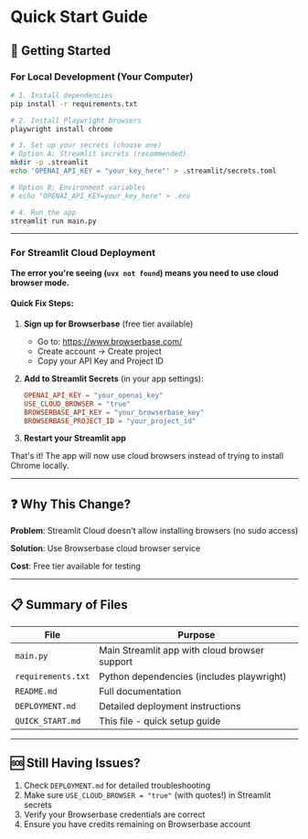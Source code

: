# Quick Start Guide

## 🚀 Getting Started

### For Local Development (Your Computer)

```bash
# 1. Install dependencies
pip install -r requirements.txt

# 2. Install Playwright browsers
playwright install chrome

# 3. Set up your secrets (choose one)
# Option A: Streamlit secrets (recommended)
mkdir -p .streamlit
echo 'OPENAI_API_KEY = "your_key_here"' > .streamlit/secrets.toml

# Option B: Environment variables
# echo "OPENAI_API_KEY=your_key_here" > .env

# 4. Run the app
streamlit run main.py
```

---

### For Streamlit Cloud Deployment

**The error you're seeing (`uvx not found`) means you need to use cloud browser mode.**

#### Quick Fix Steps:

1. **Sign up for Browserbase** (free tier available)

   - Go to: https://www.browserbase.com/
   - Create account → Create project
   - Copy your API Key and Project ID

2. **Add to Streamlit Secrets** (in your app settings):

   ```toml
   OPENAI_API_KEY = "your_openai_key"
   USE_CLOUD_BROWSER = "true"
   BROWSERBASE_API_KEY = "your_browserbase_key"
   BROWSERBASE_PROJECT_ID = "your_project_id"
   ```

3. **Restart your Streamlit app**

That's it! The app will now use cloud browsers instead of trying to install Chrome locally.

---

## ❓ Why This Change?

**Problem**: Streamlit Cloud doesn't allow installing browsers (no sudo access)

**Solution**: Use Browserbase cloud browser service

**Cost**: Free tier available for testing

---

## 📋 Summary of Files

| File               | Purpose                                       |
| ------------------ | --------------------------------------------- |
| `main.py`          | Main Streamlit app with cloud browser support |
| `requirements.txt` | Python dependencies (includes playwright)     |
| `README.md`        | Full documentation                            |
| `DEPLOYMENT.md`    | Detailed deployment instructions              |
| `QUICK_START.md`   | This file - quick setup guide                 |

---

## 🆘 Still Having Issues?

1. Check `DEPLOYMENT.md` for detailed troubleshooting
2. Make sure `USE_CLOUD_BROWSER = "true"` (with quotes!) in Streamlit secrets
3. Verify your Browserbase credentials are correct
4. Ensure you have credits remaining on Browserbase account
